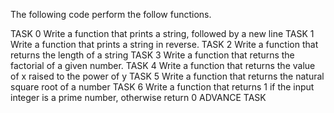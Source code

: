 The following code perform the follow functions.

TASK 0 
Write a function that prints a string, followed by a new line
TASK 1
Write a function that prints a string in reverse.
TASK 2
Write a function that returns the length of a string
TASK 3
Write a function that returns the factorial of a given number.
TASK 4
Write a function that returns the value of x raised to the power of y
TASK 5
Write a function that returns the natural square root of a number
TASK 6
Write a function that returns 1 if the input integer is a prime number, otherwise return 0
ADVANCE TASK
